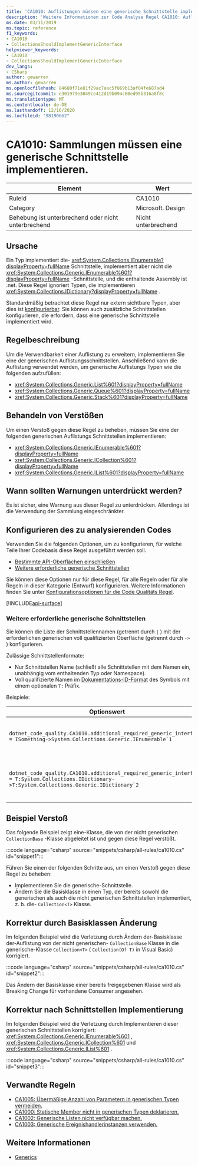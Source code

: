 ```yaml
---
title: 'CA1010: Auflistungen müssen eine generische Schnittstelle implementieren (Code Analyse)'
description: 'Weitere Informationen zur Code Analyse Regel CA1010: Auflistungen sollten eine generische Schnittstelle implementieren'
ms.date: 03/11/2019
ms.topic: reference
f1_keywords:
- CA1010
- CollectionsShouldImplementGenericInterface
helpviewer_keywords:
- CA1010
- CollectionsShouldImplementGenericInterface
dev_langs:
- CSharp
author: gewarren
ms.author: gewarren
ms.openlocfilehash: 84680f71e81f29ac7aac5f869b13af04fe687ad4
ms.sourcegitcommit: e301979e3049ce412d19b094c60ed95b316a8f8c
ms.translationtype: MT
ms.contentlocale: de-DE
ms.lasthandoff: 12/16/2020
ms.locfileid: "98190662"
---
```

# <a name="ca1010-collections-should-implement-generic-interface"></a>CA1010: Sammlungen müssen eine generische Schnittstelle implementieren.

| Element                                     | Wert            |
|------------------------------------------|------------------|
| RuleId                                   | CA1010           |
| Category                                 | Microsoft. Design |
| Behebung ist unterbrechend oder nicht unterbrechend | Nicht unterbrechend     |

## <a name="cause"></a>Ursache

Ein Typ implementiert die- <xref:System.Collections.IEnumerable?displayProperty=fullName> Schnittstelle, implementiert aber nicht die <xref:System.Collections.Generic.IEnumerable%601?displayProperty=fullName> -Schnittstelle, und die enthaltende Assembly ist .net. Diese Regel ignoriert Typen, die implementieren <xref:System.Collections.IDictionary?displayProperty=fullName> .

Standardmäßig betrachtet diese Regel nur extern sichtbare Typen, aber dies ist [konfigurierbar](#configure-code-to-analyze). Sie können auch zusätzliche Schnittstellen konfigurieren, die erfordern, dass eine generische Schnittstelle implementiert wird.

## <a name="rule-description"></a>Regelbeschreibung

Um die Verwendbarkeit einer Auflistung zu erweitern, implementieren Sie eine der generischen Auflistungsschnittstellen. Anschließend kann die Auflistung verwendet werden, um generische Auflistungs Typen wie die folgenden aufzufüllen:

- <xref:System.Collections.Generic.List%601?displayProperty=fullName>
- <xref:System.Collections.Generic.Queue%601?displayProperty=fullName>
- <xref:System.Collections.Generic.Stack%601?displayProperty=fullName>

## <a name="how-to-fix-violations"></a>Behandeln von Verstößen

Um einen Verstoß gegen diese Regel zu beheben, müssen Sie eine der folgenden generischen Auflistungs Schnittstellen implementieren:

- <xref:System.Collections.Generic.IEnumerable%601?displayProperty=fullName>
- <xref:System.Collections.Generic.ICollection%601?displayProperty=fullName>
- <xref:System.Collections.Generic.IList%601?displayProperty=fullName>

## <a name="when-to-suppress-warnings"></a>Wann sollten Warnungen unterdrückt werden?

Es ist sicher, eine Warnung aus dieser Regel zu unterdrücken. Allerdings ist die Verwendung der Sammlung eingeschränkter.

## <a name="configure-code-to-analyze"></a>Konfigurieren des zu analysierenden Codes

Verwenden Sie die folgenden Optionen, um zu konfigurieren, für welche Teile Ihrer Codebasis diese Regel ausgeführt werden soll.

- [Bestimmte API-Oberflächen einschließen](#include-specific-api-surfaces)
- [Weitere erforderliche generische Schnittstellen](#additional-required-generic-interfaces)

Sie können diese Optionen nur für diese Regel, für alle Regeln oder für alle Regeln in dieser Kategorie (Entwurf) konfigurieren. Weitere Informationen finden Sie unter [Konfigurationsoptionen für die Code Qualitäts Regel](../code-quality-rule-options.md).

[!INCLUDE[api-surface](~/includes/code-analysis/api-surface.md)]

### <a name="additional-required-generic-interfaces"></a>Weitere erforderliche generische Schnittstellen

Sie können die Liste der Schnittstellennamen (getrennt durch `|` ) mit der erforderlichen generischen voll qualifizierten Oberfläche (getrennt durch `->` ) konfigurieren.

Zulässige Schnittstellenformate:

- Nur Schnittstellen Name (schließt alle Schnittstellen mit dem Namen ein, unabhängig vom enthaltenden Typ oder Namespace).
- Voll qualifizierte Namen im [Dokumentations-ID-Format](../../../csharp/programming-guide/xmldoc/processing-the-xml-file.md#id-strings) des Symbols mit einem optionalen `T:` Präfix.

Beispiele:

| Optionswert | Zusammenfassung |
| --- | --- |
|``dotnet_code_quality.CA1010.additional_required_generic_interfaces = ISomething->System.Collections.Generic.IEnumerable`1`` | Alle Typen, die implementieren, `ISomething` unabhängig von Ihrem Namespace, müssen ebenfalls implementieren <xref:System.Collections.Generic.IEnumerable%601?displayProperty=fullName> . |
|``dotnet_code_quality.CA1010.additional_required_generic_interfaces = T:System.Collections.IDictionary->T:System.Collections.Generic.IDictionary`2`` | Alle Typen, die implementieren, <xref:System.Collections.IDictionary?displayProperty=fullName> müssen ebenfalls implementieren <xref:System.Collections.Generic.IDictionary%602?displayProperty=fullName> . |

## <a name="example-violation"></a>Beispiel Verstoß

Das folgende Beispiel zeigt eine-Klasse, die von der nicht generischen `CollectionBase` -Klasse abgeleitet ist und gegen diese Regel verstößt.

:::code language="csharp" source="snippets/csharp/all-rules/ca1010.cs" id="snippet1":::

Führen Sie einen der folgenden Schritte aus, um einen Verstoß gegen diese Regel zu beheben:

- Implementieren Sie die generische-Schnittstelle.
- Ändern Sie die Basisklasse in einen Typ, der bereits sowohl die generischen als auch die nicht generischen Schnittstellen implementiert, z. b. die- `Collection<T>` Klasse.

## <a name="fix-by-base-class-change"></a>Korrektur durch Basisklassen Änderung

Im folgenden Beispiel wird die Verletzung durch Ändern der-Basisklasse der-Auflistung von der nicht generischen- `CollectionBase` Klasse in die generische-Klasse `Collection<T>` ( `Collection(Of T)` in Visual Basic) korrigiert.

:::code language="csharp" source="snippets/csharp/all-rules/ca1010.cs" id="snippet2":::

Das Ändern der Basisklasse einer bereits freigegebenen Klasse wird als Breaking Change für vorhandene Consumer angesehen.

## <a name="fix-by-interface-implementation"></a>Korrektur nach Schnittstellen Implementierung

Im folgenden Beispiel wird die Verletzung durch Implementieren dieser generischen Schnittstellen korrigiert: <xref:System.Collections.Generic.IEnumerable%601> , <xref:System.Collections.Generic.ICollection%601> und <xref:System.Collections.Generic.IList%601> .

:::code language="csharp" source="snippets/csharp/all-rules/ca1010.cs" id="snippet3":::

## <a name="related-rules"></a>Verwandte Regeln

- [CA1005: Übermäßige Anzahl von Parametern in generischen Typen vermeiden.](ca1005.md)
- [CA1000: Statische Member nicht in generischen Typen deklarieren.](ca1000.md)
- [CA1002: Generische Listen nicht verfügbar machen.](ca1002.md)
- [CA1003: Generische Ereignishandlerinstanzen verwenden.](ca1003.md)

## <a name="see-also"></a>Weitere Informationen

- [Generics](../../../csharp/programming-guide/generics/index.md)
